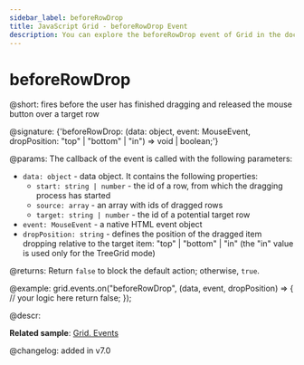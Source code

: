 ```yaml
---
sidebar_label: beforeRowDrop
title: JavaScript Grid - beforeRowDrop Event 
description: You can explore the beforeRowDrop event of Grid in the documentation of the DHTMLX JavaScript UI library. Browse developer guides and API reference, try out code examples and live demos, and download a free 30-day evaluation version of DHTMLX Suite.
---
```


# beforeRowDrop

@short: fires before the user has finished dragging and released the mouse button over a target row

@signature: {'beforeRowDrop: (data: object, event: MouseEvent, dropPosition: "top" | "bottom" | "in") => void | boolean;'}

@params:
The callback of the event is called with the following parameters:
- `data: object` - data object. It contains the following properties:
    - `start: string | number` - the id of a row, from which the dragging process has started
    - `source: array` - an array with ids of dragged rows
    - `target: string | number` - the id of a potential target row
- `event: MouseEvent` - a native HTML event object 
- `dropPosition: string` - defines the position of the dragged item dropping relative to the target item: "top" | "bottom" | "in" (the "in" value is used only for the TreeGrid mode)


@returns:
Return `false` to block the default action; otherwise, `true`.

@example:
grid.events.on("beforeRowDrop", (data, event, dropPosition) => {
    // your logic here
    return false;
});

@descr:

**Related sample**: [Grid. Events](https://snippet.dhtmlx.com/9zeyp4ds)

@changelog: added in v7.0

[comment]: # (@relatedapi: grid/api/grid_afterrowdrag_event.md grid/api/grid_afterrowdrop_event.md grid/api/grid_beforerowdrag_event.md grid/api/grid_canrowdrop_event.md grid/api/grid_cancelrowdrop_event.md grid/api/grid_dragrowin_event.md grid/api/grid_dragrowout_event.md grid/api/grid_dragrowstart_event.md grid/api/grid_dragitem_config.md)

[comment]: # (@related: grid/configuration.md#drag-n-drop-between-grids)
